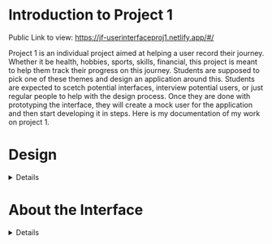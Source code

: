 # Introduction to Project 1

Public Link to view: https://jf-userinterfaceproj1.netlify.app/#/

Project 1 is an individual project aimed at helping a user record their journey. 
Whether it be health, hobbies, sports, skills, financial, this project is meant to help them track their progress on this journey. 
Students are supposed to pick one of these themes and design an application around this. 
Students are expected to scetch potential interfaces, interview potential users, or just regular people to help with the design process. 
Once they are done with prototyping the interface, they will create a mock user for the application and then start developing it in steps.
Here is my documentation of my work on project 1.

# Design

<details>
 
  *Interviews*

  For this project, I interviewed 2 of my friends, Carson and Blake, who are active in bodybuilding and powerlifting. Going into the interviews I wanted to learn what metrics I should show, and which are the most important or should be the most prominent on the screen. I wanted to know what kinda of visuals/charts I want to show. My last thing I wanted to know was a broader scope of how I should design how users track their own progress.

  These are the questions I asked, and the answeres they gave.
  - Q1 : What metrics would you like to track for powerlifting?
    * Blake : I would like to see the trend in my sets and calculated 1RM (One Rep Max), change in my bodyweight, my calories and protein each day.
    * Carson : I would like to see my volume for the week in each lift, comparisons of my lifting sets this week vs previous weeks. I would also like to see the progress in my SBD (Squat, Bench, Deadlift) throughout the year.

  - Q2 : How would you like to track your progress for these lifts? Day by Day or per lift basis? Maybe using a schedule/program?
    * Blake : I would like to be able to track my progress using my workout splits (this refers to the type of program, Upper-Lower splits, Arnold split, a specific SBD program, etc.) per week. Maybe like logs on weekday lifts, posts/entries.
    * Carson : I would like to log whichever day I want to, and see my workouts on a calendar. Tracking my total by month or as a post would be nice.

  - Q3 : What visuals would be most important for you to track your progress?
    * Blake : I would like to see a table that shows me details for each of my lifts, and also for each muscle group. An overall trend chart for progress on SBD would be nice.
    * Carson : I would like to compare my lifts over time using a line chart. I would also like to take videos for some of my lifts and be able to compare them to previous videos as well.

   These interviews helped me solidify some of my initial thoughts for the design, as well as gave me more things to add for the application itself.
   I created a list of features I needed based on the interview, and highlighted other features I was still unsure of.

   I decided to cut some features requested in the interview out for the initial phase. Mainly, posting videos of lifts, and the tracking by workout split. I was unsure of how to implement comparing videos of lifts, I thought photos for each entry should be suficcient.
   For tracking by workout split, I realized this option would need another type of calendar, or a different view altogether. Some workout splits are asynchronous (they don't follow a weekly repitition), which adds further complexity. I though a monthly calendar would suffice.
   
   # Goals/Features Needed:
    * Dashboard View
      - Trending Total & Bodyweight Numbers
      - Overview chart for SBD numbers over time
    * Calendar View
      - Monthly view of lifts/logs and journal entries.
      - Users can select a day and see the users lift that day and/or journal entry.
      - Users can see bodyweight on that day and/or protein (green or red if it met the users goal), if it was logged.
    * Detail View
      - Table that can be changed by the user selecting a muscle group, by diagram, or a specific lift
      - Table should also be able to be changed by range of date.
      - Table will show and compare the lifts (color compare) according to the filters user configured.
    * Log / Create Entry / Lift
      - User can enter photo, protein, bodyweight, and a title and journal for the day/lift (not every day will include a workout/lift)
      - User can enter lifts they performed, sets, reps, and weight. For each set, they can add a short note to what it was. I.e, superset, dropset, pause, etc.
    * Settings
      - User can rearrange views on navbar, customize the colors of the UI, or select a different theme.
      - ?? additional features

  *Scetching*

  With these interviews and goals in mind, I started schetching prototypes of the design. I used the variation on the 10+10 method, the 10 minutes+10 minutes. I was having trouble formulating a way to include the views I wanted. I came up with 3 different methods for showing the different views.
   1. Navbar on Top.
     <img width="940" height="852" alt="image" src="https://github.com/user-attachments/assets/83fefbaa-0cea-41b5-af7e-5bb287c00746" />
 
   2. No Navbar. I didn't personally like this idea, but it was helpful to scetch out how the views would look.
    <img width="495" height="471" alt="image" src="https://github.com/user-attachments/assets/141faef4-e213-47eb-8afa-e652805a97af" />
 
   3. Navbad on the side. I merged the dashboard and details view, which I did not like when I finished. Besides that this was my favorite.
    <img width="656" height="536" alt="image" src="https://github.com/user-attachments/assets/d3d21e7e-d43c-4bd8-add5-e556f8e0387e" />

  Since, I was not going to actually implement the sketch with no navbar, I decided to sketch the views themselves. 
   * For the Dashboard view, I was liking the idea of singular card/boxes for the trending 3 lifts (these boxes are called something specific for business analytics but I forget). I also liked a time scroll for the main chart, instead of inputting a date range because I thought it was faster and cleaner to look at. From the start, I had three toggles on the main chart for each of the 3 lifts, I decided I could have all 3 be the default on the line chart, and the user can press the buttons to toggle an individual lift or whatnot. 
   
   * For the calendar view, I liked having a regular calendar view with a entry div/view next to it, with the entry details. 
   
   * For the detail view, to show by muscle group or by lift, I thought included a clickable diagram of the human body would be helpful. For a specific lift, just a text entry that autofills with the lift of choice is appropriate. The table will just have also have a time scroll like the dashboard, and it will include sets in the filters over the time selected.
   
   * For the log view, I thought simple would be best for a picture submit, entry, title, bodyweight, protein, and record lift scrollable div/box. For settings, I didn't sketch anything. This part will most likely be left open for future additions. I will probably include a button to change the theme: day, night, ocean (or something like that), etc.
   

  

  *Prototyping & Feedback*
  
  Done with sketching, ideating, I finalized the prototypes.
  
   - Dashboard View: 
   
   <img width="538" height="334" alt="image" src="https://github.com/user-attachments/assets/519f4dd6-7f43-468a-bc71-a50282bc38d9" />
   
   - Calendar View: 
   
   <img width="508" height="300" alt="image" src="https://github.com/user-attachments/assets/2869bd1e-9ec5-4538-9fbb-b2e6f0f17099" />
   
   - Detail View: 
   
   <img width="405" height="259" alt="image" src="https://github.com/user-attachments/assets/aba3e06a-6eb8-41c9-b2a4-1ee7313608c2" />
   
   - Log View: 
   
   <img width="414" height="261" alt="image" src="https://github.com/user-attachments/assets/a1f81b76-e20f-4f41-9bc3-a822911dbc16" />

  Here is the finalized navbar / outer layout: 
  <img width="896" height="732" alt="image" src="https://github.com/user-attachments/assets/12aab2a4-01ff-43d1-b2ad-5782f91f009c" />

  I got feedback from the same friends I interviewed. Here is a synthesis of what they said:

   - Carson: Likes the simpleness of the dashboard view, thinks the calendar view could be impproved by changing the layout of the entry view and having the actual calendar smaller. Didn't say anything about the detail view. He saw that I missed a button for adding a lift to the log view and pointed that out (I will be fixing that in implementation). He thought it looked good overall.

   - Blake: Liked the layout of the application itself. Didn't say anything about the dashboard view, pointed out the same problem with the calendar view Carson had. He liked the details view with the diagram of the muscle groups on the body. He liked the log view in particular.

 Based on the feedback, I will need to improve the calendar view in the implementation.
 
 *Mock User*

 My user will be a copy of me. I already journal my workouts, so an application like this would benefit me a lot. For physical characteristics, my bodyweight is 170, and my total is hovering around 950 right now. I get at least 100 grams of protein per day. I tend to stick to SBD lifts and accessories in the 3-5 sets range and 5-9 rep range. The copy of me that uses the application will check the SBD progress each time I test my max in those lifts. I would also check the details view for a comparison on a previous set I did with the one I just performed. Every now and then I would check the calendar view to see where I was a month or year ago. I would of course use the log view to log a day and the workout. This application would help me track my progress and keep me discplined.
</details>

# About the Interface
<details>
Notes: to run the code locally using node.js, vite, svelte, and whatnot, you need to install these libraries:

 - npm install svelte-spa-router
 - npm install chart.js

Interface Overview: 

  My app is a tracking application for people who are dedicated to lifting weights, particularly powerlifting. It's layout consists of a header, that shows the user welcome information such as their name, date, week streak for logging, their current total and bodyweight in lbs. It has a navigation bar for the user to navigate between the views they will use to track and log their progress.

   - Dashboard View:
     
   - <img width="1914" height="921" alt="image" src="https://github.com/user-attachments/assets/b6d00adb-2848-4396-af8e-3740e09c4655" />
   
   - Here the user can see their progress over the week for their big 3 lifts: squat, bench, and deadlift all in a line chart. They can select the metric cards to filter the line chart so that they are only seeing the metric they selected. If they unselect the same metric all three lifts will show again on the chart.
   - I had a vertical scrollbar feature the user could use to filter the date range the chart pulls from, however, with the little time, I decided to comment it out and leave it out for now. It is something that can be added in the future.

   - Calendar View:

   - <img width="1914" height="921" alt="image" src="https://github.com/user-attachments/assets/7f82cd6b-8fb8-4da1-9704-47af6de1e092" />

   - Here the user can select a date on the calendar in the top left to view what they logged for that day. A dot appears on the days where they logged something. They can also change the month and year to filter the calendar.
   - After selecting a day they logged an entry, that entry will appear. They will be able to see and edit their picture, bodyweight, and protein in the right side. They can also see and edit their workout for that day in the bottom. They can change the weight, reps for a set. They can add or remove a set, or change the specific exercise they performed. However, they can not add or remove an exercise. At the time, I thought users might misuse this power and log stuff they did not do. However, since they can technically log whatever they want, I could add the feature to add and remove the lifts in the future.
   - When the user clicks the save button it will save the updates, and show the user confirmation with a popup.

   - Detail View:

   - <img width="1911" height="926" alt="image" src="https://github.com/user-attachments/assets/9045fff9-87d1-4f56-9ed9-6d0bac87afa1" />

   - Here the user can see the sets they performed for a specific exercise, for a specific muscle group, or for all exercises in general.
   - They can filter via muscle group by selecting one on the diagram. If they want to remove this filter they can press escape, or click the same muscle group again. This will filter down the exercises list and the table of sets.
   - They can filter a specific exercise by selecting from the exercise list on the right. This will undo a muscle group filter, and will filter the table as a result.
   - They can view the details of the set, the weight and reps, and if there are no filters for a specific exercise selected, the table will also list the exercise

   - Log View:

   - <img width="1914" height="923" alt="image" src="https://github.com/user-attachments/assets/95ae0fe1-c733-48f5-b5d1-fee7184f43d9" />

   - Here the user can log an entry for a specific day. They can add a picture, add journal notes, the title of the workout, the bodyweight and protein intake for the day, and their workout.
   - For the workout, they can add and remove lifts, select weight and reps, and add and remove sets.
   - Once the user clicks the submit button, it will save the entry, and show the user via a popup.

   - Settings View:

   - <img width="1910" height="926" alt="image" src="https://github.com/user-attachments/assets/63787b2a-9f0d-45e8-9892-42603bdf2a0d" />

   - Here the user can change the theme between dark and light mode.
   - The user can also disable protein tracking, and set a bodyweight goal.
   - If the user is at or below this goal, the header card will reflect this by turning the text green. For example, if their goal bodyweight is 170 and they are 165, they have met the goal.



</details>
